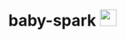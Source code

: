 # baby-spark <img src='https://user-images.githubusercontent.com/53466794/113470371-538fdc00-9455-11eb-9b9f-f34d7142d9d3.png' width=30>
